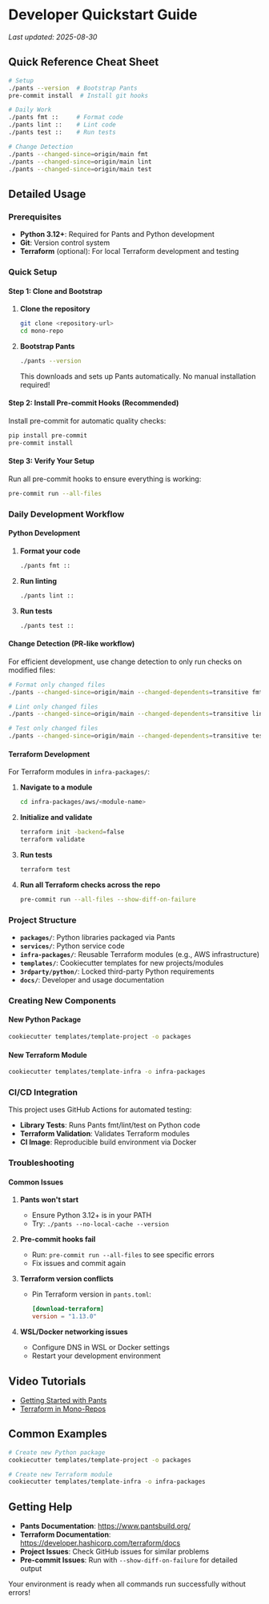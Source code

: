 # Developer Quickstart Guide
*Last updated: 2025-08-30*

## Quick Reference Cheat Sheet
```bash
# Setup
./pants --version  # Bootstrap Pants
pre-commit install  # Install git hooks

# Daily Work
./pants fmt ::     # Format code
./pants lint ::    # Lint code
./pants test ::    # Run tests

# Change Detection
./pants --changed-since=origin/main fmt
./pants --changed-since=origin/main lint
./pants --changed-since=origin/main test
```

## Detailed Usage

### Prerequisites

- **Python 3.12+**: Required for Pants and Python development
- **Git**: Version control system
- **Terraform** (optional): For local Terraform development and testing

### Quick Setup

#### Step 1: Clone and Bootstrap

1. **Clone the repository**
   ```bash
   git clone <repository-url>
   cd mono-repo
   ```

2. **Bootstrap Pants**
   ```bash
   ./pants --version
   ```
   This downloads and sets up Pants automatically. No manual installation required!

#### Step 2: Install Pre-commit Hooks (Recommended)

Install pre-commit for automatic quality checks:
```bash
pip install pre-commit
pre-commit install
```

#### Step 3: Verify Your Setup

Run all pre-commit hooks to ensure everything is working:
```bash
pre-commit run --all-files
```

### Daily Development Workflow

#### Python Development

1. **Format your code**
   ```bash
   ./pants fmt ::
   ```

2. **Run linting**
   ```bash
   ./pants lint ::
   ```

3. **Run tests**
   ```bash
   ./pants test ::
   ```

#### Change Detection (PR-like workflow)

For efficient development, use change detection to only run checks on modified files:
```bash
# Format only changed files
./pants --changed-since=origin/main --changed-dependents=transitive fmt

# Lint only changed files
./pants --changed-since=origin/main --changed-dependents=transitive lint

# Test only changed files
./pants --changed-since=origin/main --changed-dependents=transitive test
```

#### Terraform Development

For Terraform modules in `infra-packages/`:

1. **Navigate to a module**
   ```bash
   cd infra-packages/aws/<module-name>
   ```

2. **Initialize and validate**
   ```bash
   terraform init -backend=false
   terraform validate
   ```

3. **Run tests**
   ```bash
   terraform test
   ```

4. **Run all Terraform checks across the repo**
   ```bash
   pre-commit run --all-files --show-diff-on-failure
   ```

### Project Structure

- **`packages/`**: Python libraries packaged via Pants
- **`services/`**: Python service code
- **`infra-packages/`**: Reusable Terraform modules (e.g., AWS infrastructure)
- **`templates/`**: Cookiecutter templates for new projects/modules
- **`3rdparty/python/`**: Locked third-party Python requirements
- **`docs/`**: Developer and usage documentation

### Creating New Components

#### New Python Package
```bash
cookiecutter templates/template-project -o packages
```

#### New Terraform Module
```bash
cookiecutter templates/template-infra -o infra-packages
```

### CI/CD Integration

This project uses GitHub Actions for automated testing:

- **Library Tests**: Runs Pants fmt/lint/test on Python code
- **Terraform Validation**: Validates Terraform modules
- **CI Image**: Reproducible build environment via Docker

### Troubleshooting

#### Common Issues

1. **Pants won't start**
   - Ensure Python 3.12+ is in your PATH
   - Try: `./pants --no-local-cache --version`

2. **Pre-commit hooks fail**
   - Run: `pre-commit run --all-files` to see specific errors
   - Fix issues and commit again

3. **Terraform version conflicts**
   - Pin Terraform version in `pants.toml`:
     ```toml
     [download-terraform]
     version = "1.13.0"
     ```

4. **WSL/Docker networking issues**
   - Configure DNS in WSL or Docker settings
   - Restart your development environment

## Video Tutorials
- [Getting Started with Pants](https://example.com/pants)
- [Terraform in Mono-Repos](https://example.com/tf-mono)

## Common Examples
```bash
# Create new Python package
cookiecutter templates/template-project -o packages

# Create new Terraform module
cookiecutter templates/template-infra -o infra-packages
```

## Getting Help

- **Pants Documentation**: https://www.pantsbuild.org/
- **Terraform Documentation**: https://developer.hashicorp.com/terraform/docs
- **Project Issues**: Check GitHub issues for similar problems
- **Pre-commit Issues**: Run with `--show-diff-on-failure` for detailed output

Your environment is ready when all commands run successfully without errors!
